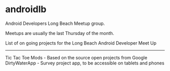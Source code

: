 androidlb
=========

Android Developers Long Beach Meetup group.

Meetups are usually the last Thursday of the month.

List of on going projects for the Long Beach Android Developer Meet Up
*******************************************************************
Tic Tac Toe Mods - Based on the source open projects from Google <br>
DirtyWaterApp - Survey project app, to be accessible on tablets and phones
